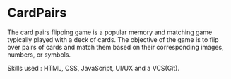 # CardPairs

The card pairs flipping game is a popular memory and matching game typically played with a deck of cards. The objective of the game is to flip over pairs of cards and match them based on their corresponding images, numbers, or symbols.

Skills used : HTML, CSS, JavaScript, UI/UX and a VCS(Git).


